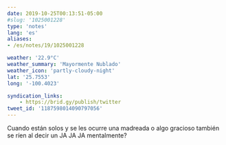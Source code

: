 ```yaml
---
date: 2019-10-25T00:13:51-05:00
#slug: '1025001228'
type: 'notes'
lang: 'es'
aliases:
- /es/notes/19/1025001228

weather: '22.9°C'
weather_summary: 'Mayormente Nublado'
weather_icon: 'partly-cloudy-night'
lat: '25.7553'
long: '-100.4023'

syndication_links:
    - https://brid.gy/publish/twitter
tweet_id: '1187598014090797056'
---
```

Cuando están solos y se les ocurre una madreada o algo gracioso también se ríen al decir un JA JA JA mentalmente?
